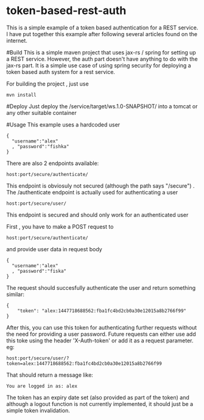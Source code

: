 # token-based-rest-auth
This is a simple example of a token based authentication for a REST service. I have put together this example after following several articles found on the internet.

#Build
This is a simple maven project that uses jax-rs / spring for setting up a REST service. However, the auth part doesn't have anything to do with the jax-rs part. It is a simple use case of using spring security for deploying a token based auth system for a rest service.

For building the project , just use 
```
mvn install
```

#Deploy
Just deploy the /service/target/ws.1.0-SNAPSHOT/ into a tomcat or any other suitable container

#Usage
This example uses a hardcoded user 
```
{
  "username":"alex"
  , "password":"fishka"
}
```
There are also 2 endpoints available:
```
host:port/secure/authenticate/
```
This endpoint is obviosuly not secured (although the path says "/secure") . The /authenticate endpoint is actually used for authenticating a user

```
host:port/secure/user/
```
This endpoint is secured and should only work for an authenticated user


First , you have to make a POST request to 
```
host:port/secure/authenticate/
```
and provide user data in request body 
```
{
  "username":"alex"
  , "password":"fiska"
}
```

The request should succesfully authenticate the user and return something similar:

```
{
    "token": "alex:1447718688562:fba1fc4bd2cb0a30e12015a8b2766f99"
}
```

After this, you can use this token for authenticating further requests without the need for providing a user password. Future requests can either use add this toke using the header 'X-Auth-token' or add it as a request parameter. 
eg:
```
host:port/secure/user/?token=alex:1447718688562:fba1fc4bd2cb0a30e12015a8b2766f99
```

That should return a message like: 
```
You are logged in as: alex
```

The token has an expiry date set (also provided as part of the token) and although a logout function is not currently implemented, it should just be a simple token invalidation.
